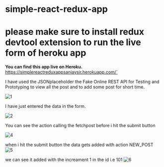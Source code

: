 # simple-react-redux-app

# please make sure to install redux devtool extension to run the live form of heroku app

**You can find this app live on Heroku.**
https://simplereactreduxappsanjaysir.herokuapp.com/`




I have used the JSONplaceholder the Fake Online REST API for Testing and Prototyping to view all the post and to add some post for short time.




![1](https://user-images.githubusercontent.com/33037244/62595870-6ae69100-b923-11e9-8e54-1c9b470954e3.PNG)

I have just entered the data in the form.


![2](https://user-images.githubusercontent.com/33037244/62595888-7df96100-b923-11e9-9ac3-e8fe0139a503.PNG)


You can see the action calling the fetchpost before i hit the submit button


![4](https://user-images.githubusercontent.com/33037244/62595890-7e91f780-b923-11e9-8571-18fed70fd602.PNG)

when i hit the submit button the data gets added with action NEW_POST
![5](https://user-images.githubusercontent.com/33037244/62595891-7e91f780-b923-11e9-8622-768e00a46de0.PNG)


we can see it added with the increament 1 in the id i.e 101
![6](https://user-images.githubusercontent.com/33037244/62595892-7f2a8e00-b923-11e9-884a-dd88991d1a56.PNG)
